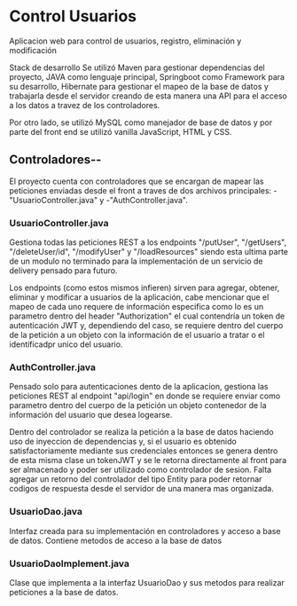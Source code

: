 # Control Usuarios
Aplicacion web para control de usuarios, registro, eliminación y modificación 

Stack de desarrollo
Se utilizó Maven para gestionar dependencias del proyecto, JAVA como lenguaje principal, Springboot como Framework para su desarrollo, Hibernate para gestionar el mapeo de la base de datos y trabajarla desde el servidor creando de esta manera una API para el acceso a los datos a travez de los controladores.

Por otro lado, se utilizó MySQL como manejador de base de datos y por parte del front end se utilizó vanilla JavaScript, HTML y CSS.

## Controladores--
El proyecto cuenta con controladores que se encargan de mapear las peticiones enviadas desde el front a traves de dos archivos principales: -"UsuarioController.java" y -"AuthController.java". 
### UsuarioController.java
Gestiona todas las peticiones REST a los endpoints "/putUser", "/getUsers", "/deleteUser/id", "/modifyUser" y "/loadResources" siendo esta ultima parte de un modulo no terminado para la implementación de un servicio de delivery pensado para futuro.

Los endpoints (como estos mismos infieren) sirven para agregar, obtener, eliminar y modificar a usuarios de la aplicación, cabe mencionar que el mapeo de cada uno requere de información especifica como lo es un parametro dentro del header "Authorization" el cual contendría un token de autenticación JWT y, dependiendo del caso, se requiere dentro del cuerpo de la petición a un objeto con la información de el usuario a tratar o el identificadpr unico del usuario.

### AuthController.java
Pensado solo para autenticaciones dento de la aplicacion, gestiona las peticiones REST al endpoint "api/login" en donde se requiere enviar como parametro dentro del cuerpo de la petición un objeto contenedor de la información del usuario que desea logearse.

Dentro del controlador se realiza la petición a la base de datos haciendo uso de inyeccion de dependencias y, si el usuario es obtenido satisfactoriamente mediante sus credenciales entonces se genera dentro de esta misma clase un tokenJWT y se le retorna directamente al front para ser almacenado y poder ser utilizado como controlador de sesion.
Falta agregar un retorno del controlador del tipo Entity para poder retornar codigos de respuesta desde el servidor de una manera mas organizada.


### UsuarioDao.java
Interfaz creada para su implementación en controladores y acceso a base de datos.
Contiene metodos de acceso a la base de datos 

### UsuarioDaoImplement.java
Clase que implementa a la interfaz UsuarioDao y sus metodos para realizar peticiones a la base de datos.
